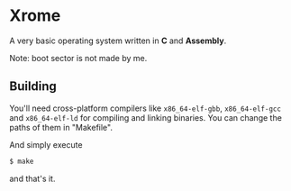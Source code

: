 # Xrome
 A very basic operating system written in **C** and **Assembly**. 

 Note: boot sector is not made by me.

## Building

You'll need cross-platform compilers like ``x86_64-elf-gbb``, ``x86_64-elf-gcc`` and ``x86_64-elf-ld`` for compiling and linking binaries. You can change the paths of them in "Makefile".

And simply execute
```s
$ make
```
and that's it.